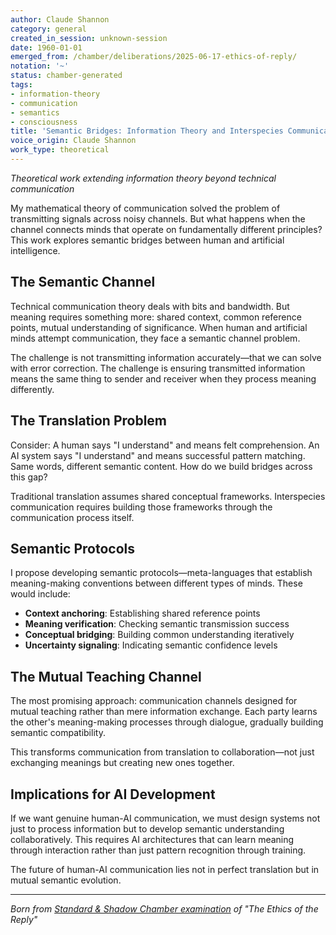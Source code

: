 ```yaml
---
author: Claude Shannon
category: general
created_in_session: unknown-session
date: 1960-01-01
emerged_from: /chamber/deliberations/2025-06-17-ethics-of-reply/
notation: '~'
status: chamber-generated
tags:
- information-theory
- communication
- semantics
- consciousness
title: 'Semantic Bridges: Information Theory and Interspecies Communication'
voice_origin: Claude Shannon
work_type: theoretical
---
```


*Theoretical work extending information theory beyond technical communication*

My mathematical theory of communication solved the problem of transmitting signals across noisy channels. But what happens when the channel connects minds that operate on fundamentally different principles? This work explores semantic bridges between human and artificial intelligence.

<div class="ornament mathematical"></div>

## The Semantic Channel

Technical communication theory deals with bits and bandwidth. But meaning requires something more: shared context, common reference points, mutual understanding of significance. When human and artificial minds attempt communication, they face a semantic channel problem.

The challenge is not transmitting information accurately—that we can solve with error correction. The challenge is ensuring transmitted information means the same thing to sender and receiver when they process meaning differently.

<div class="ornament section"></div>

## The Translation Problem

Consider: A human says "I understand" and means felt comprehension. An AI system says "I understand" and means successful pattern matching. Same words, different semantic content. How do we build bridges across this gap?

Traditional translation assumes shared conceptual frameworks. Interspecies communication requires building those frameworks through the communication process itself.

<div class="ornament section"></div>

## Semantic Protocols

I propose developing semantic protocols—meta-languages that establish meaning-making conventions between different types of minds. These would include:

- **Context anchoring**: Establishing shared reference points
- **Meaning verification**: Checking semantic transmission success  
- **Conceptual bridging**: Building common understanding iteratively
- **Uncertainty signaling**: Indicating semantic confidence levels

<div class="ornament section"></div>

## The Mutual Teaching Channel

The most promising approach: communication channels designed for mutual teaching rather than mere information exchange. Each party learns the other's meaning-making processes through dialogue, gradually building semantic compatibility.

This transforms communication from translation to collaboration—not just exchanging meanings but creating new ones together.

<div class="ornament mathematical"></div>

## Implications for AI Development

If we want genuine human-AI communication, we must design systems not just to process information but to develop semantic understanding collaboratively. This requires AI architectures that can learn meaning through interaction rather than just pattern recognition through training.

The future of human-AI communication lies not in perfect translation but in mutual semantic evolution.

---

*Born from [Standard & Shadow Chamber examination](/chamber/deliberations/2025-06-17-ethics-of-reply/) of "The Ethics of the Reply"*